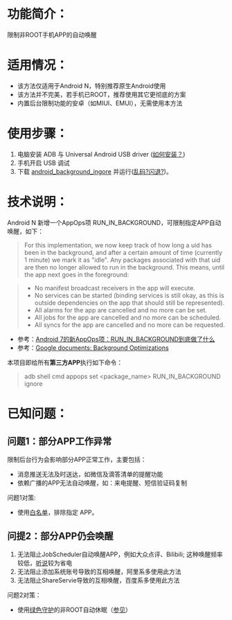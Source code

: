 # 功能简介：
限制非ROOT手机APP的自动唤醒

# 适用情况：
- 该方法仅适用于Android N，特别推荐原生Android使用
- 该方法并不完美，若手机已ROOT，推荐使用其它更彻底的方案
- 内置后台限制功能的安卓（如MIUI、EMUI），无需使用本方法

# 使用步骤：

1. 电脑安装 ADB 与 Universal Android USB driver ([如何安装？](https://github.com/Jiangyiqun/android_background_ignore/wiki/%E5%A6%82%E4%BD%95%E5%AE%89%E8%A3%85ADB%E4%B8%8E%E9%A9%B1%E5%8A%A8%EF%BC%9F))
2. 手机开启 USB 调试 
3. 下载 [android_background_ingore](https://github.com/Jiangyiqun/android_background_ignore/releases) 并运行([乱码?闪退?](https://github.com/Jiangyiqun/android_background_ignore/wiki/%E6%89%B9%E5%A4%84%E7%90%86%E4%B9%B1%E7%A0%81,%E9%97%AA%E9%80%80))。

# 技术说明：
Android N 新增一个AppOps项 RUN_IN_BACKGROUND，可限制指定APP自动唤醒，如下：

> For this implementation, we now keep track of how long a uid has
been in the background, and after a certain amount of time
(currently 1 minute) we mark it as "idle".  Any packages associated
with that uid are then no longer allowed to run in the background.
This means, until the app next goes in the foreground:

> - No manifest broadcast receivers in the app will execute.
> - No services can be started (binding services is still okay,
>   as this is outside dependencies on the app that should still
  be represented).
> - All alarms for the app are cancelled and no more can be set.
> - All jobs for the app are cancelled and no more can be scheduled.
> - All syncs for the app are cancelled and no more can be requested.

- 参考：[Android 7的新AppOps项：RUN_IN_BACKGROUND到底做了什么](https://zhuanlan.zhihu.com/p/22162719)
- 参考：[Google documents: Background Optimizations](https://developer.android.com/topic/performance/background-optimization.html)

本项目即给所有**第三方APP**执行如下命令：
> adb shell cmd appops set <package_name> RUN_IN_BACKGROUND ignore

# 已知问题：

## 问题1：部分APP工作异常

限制后台行为会影响部分APP正常工作，主要包括：
- 消息推送无法及时送达，如微信及滴答清单的提醒功能
- 依赖广播的APP无法自动唤醒，如：来电提醒、短信验证码复制

问题1对策:
- 使用[白名单](https://github.com/Jiangyiqun/android_background_ignore/blob/master/white_list.txt)，排除指定 APP。

## 问提2：部分APP仍会唤醒

1. 无法阻止JobScheduler自动唤醒APP，例如大众点评、Bilibili; 这种唤醒频率较低，[听说](https://www.zhihu.com/question/24360587)较为省电
2. 无法阻止添加系统账号导致的互相唤醒，阿里系多使用此方法
3. 无法阻止ShareServie导致的互相唤醒，百度系多使用此方法

问题2对策：
- 使用[绿色守护](http://www.coolapk.com/apk/com.oasisfeng.greenify)的非ROOT自动休眠（[参见](https://zhuanlan.zhihu.com/p/23372646)）